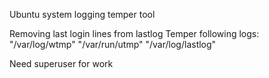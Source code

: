 Ubuntu system logging temper tool

Removing last login lines from lastlog 
Temper following logs:
 "/var/log/wtmp"
 "/var/run/utmp"
 "/var/log/lastlog"

Need superuser for work
